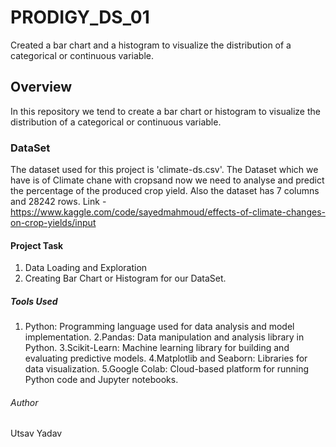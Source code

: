 # PRODIGY_DS_01
Created a bar chart and a histogram to visualize the distribution of a categorical or continuous variable.

## Overview
In this repository we tend to create a bar chart or histogram to visualize the distribution of a categorical or continuous variable.

### DataSet
The dataset used for this project is  'climate-ds.csv'. The Dataset which we have is of Climate chane with cropsand now we need to  analyse and predict the percentage of the produced crop yield. Also the dataset has 7 columns and 28242 rows.
Link - https://www.kaggle.com/code/sayedmahmoud/effects-of-climate-changes-on-crop-yields/input

#### Project Task
1. Data Loading and Exploration
2. Creating Bar Chart or Histogram for our DataSet.

##### Tools Used
1. Python: Programming language used for data analysis and model implementation.
2.Pandas: Data manipulation and analysis library in Python.
3.Scikit-Learn: Machine learning library for building and evaluating predictive models.
4.Matplotlib and Seaborn: Libraries for data visualization.
5.Google Colab: Cloud-based platform for running Python code and Jupyter notebooks.

###### Author
Utsav Yadav
